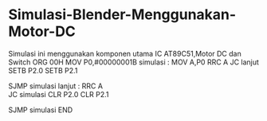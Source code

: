 # Simulasi-Blender-Menggunakan-Motor-DC
Simulasi ini menggunakan komponen utama  IC AT89C51,Motor DC dan Switch
ORG 00H
MOV P0,#00000001B
simulasi : MOV A,P0
RRC A
JC lanjut
SETB P2.0
SETB P2.1

SJMP simulasi
lanjut : RRC A         
JC simulasi
CLR P2.0
CLR P2.1


SJMP simulasi
END
